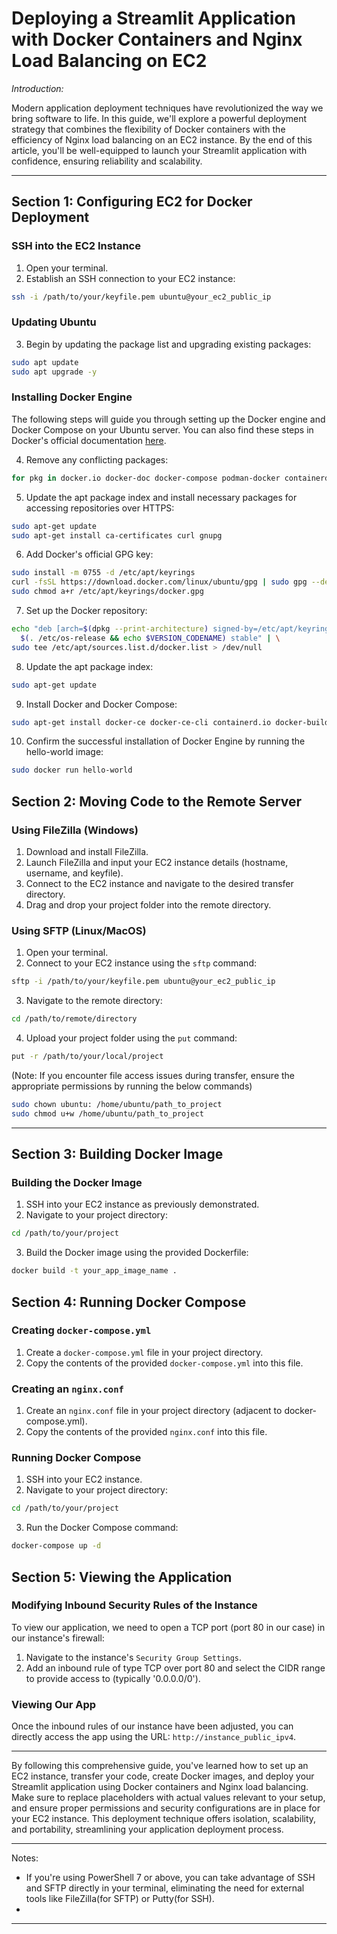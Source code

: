 # Deploying a Streamlit Application with Docker Containers and Nginx Load Balancing on EC2

*Introduction:*

Modern application deployment techniques have revolutionized the way we bring software to life. In this guide, we'll explore a powerful deployment strategy that combines the flexibility of Docker containers with the efficiency of Nginx load balancing on an EC2 instance. By the end of this article, you'll be well-equipped to launch your Streamlit application with confidence, ensuring reliability and scalability.

---

## Section 1: Configuring EC2 for Docker Deployment

### SSH into the EC2 Instance

1. Open your terminal.
2. Establish an SSH connection to your EC2 instance:

```bash
ssh -i /path/to/your/keyfile.pem ubuntu@your_ec2_public_ip
```

### Updating Ubuntu

3. Begin by updating the package list and upgrading existing packages:

```bash
sudo apt update
sudo apt upgrade -y
```

### Installing Docker Engine

The following steps will guide you through setting up the Docker engine and Docker Compose on your Ubuntu server. You can also find these steps in Docker's official documentation [here](https://docs.docker.com/engine/install/ubuntu/).

4. Remove any conflicting packages:

```bash
for pkg in docker.io docker-doc docker-compose podman-docker containerd runc; do sudo apt-get remove $pkg; done
```

5. Update the apt package index and install necessary packages for accessing repositories over HTTPS:

```bash
sudo apt-get update
sudo apt-get install ca-certificates curl gnupg
```

6. Add Docker's official GPG key:

```bash
sudo install -m 0755 -d /etc/apt/keyrings
curl -fsSL https://download.docker.com/linux/ubuntu/gpg | sudo gpg --dearmor -o /etc/apt/keyrings/docker.gpg
sudo chmod a+r /etc/apt/keyrings/docker.gpg
```

7. Set up the Docker repository:

```bash
echo "deb [arch=$(dpkg --print-architecture) signed-by=/etc/apt/keyrings/docker.gpg] https://download.docker.com/linux/ubuntu \
  $(. /etc/os-release && echo $VERSION_CODENAME) stable" | \
sudo tee /etc/apt/sources.list.d/docker.list > /dev/null
```

8. Update the apt package index:

```bash
sudo apt-get update
```

9. Install Docker and Docker Compose:

```bash
sudo apt-get install docker-ce docker-ce-cli containerd.io docker-buildx-plugin docker-compose-plugin
```

10. Confirm the successful installation of Docker Engine by running the hello-world image:

```bash
sudo docker run hello-world
```

## Section 2: Moving Code to the Remote Server

### Using FileZilla (Windows)

1. Download and install FileZilla.
2. Launch FileZilla and input your EC2 instance details (hostname, username, and keyfile).
3. Connect to the EC2 instance and navigate to the desired transfer directory.
4. Drag and drop your project folder into the remote directory.

### Using SFTP (Linux/MacOS)

1. Open your terminal.
2. Connect to your EC2 instance using the `sftp` command:

```bash
sftp -i /path/to/your/keyfile.pem ubuntu@your_ec2_public_ip
```

3. Navigate to the remote directory:

```bash
cd /path/to/remote/directory
```

4. Upload your project folder using the `put` command:

```bash
put -r /path/to/your/local/project
```

(Note: If you encounter file access issues during transfer, ensure the appropriate permissions by running the below commands)
```bash
sudo chown ubuntu: /home/ubuntu/path_to_project
sudo chmod u+w /home/ubuntu/path_to_project

```

---

## Section 3: Building Docker Image

### Building the Docker Image

1. SSH into your EC2 instance as previously demonstrated.
2. Navigate to your project directory:

```bash
cd /path/to/your/project
```

3. Build the Docker image using the provided Dockerfile:

```bash
docker build -t your_app_image_name .
```

## Section 4: Running Docker Compose

### Creating `docker-compose.yml`

1. Create a `docker-compose.yml` file in your project directory.
2. Copy the contents of the provided `docker-compose.yml` into this file.

### Creating an `nginx.conf` 

1. Create an `nginx.conf` file in your project directory (adjacent to docker-compose.yml).
2. Copy the contents of the provided `nginx.conf` into this file.

### Running Docker Compose

1. SSH into your EC2 instance.
2. Navigate to your project directory:

```bash
cd /path/to/your/project
```

3. Run the Docker Compose command:

```bash
docker-compose up -d
```

## Section 5: Viewing the Application

### Modifying Inbound Security Rules of the Instance

To view our application, we need to open a TCP port (port 80 in our case) in our instance's firewall:

1. Navigate to the instance's `Security Group Settings`.
2. Add an inbound rule of type TCP over port 80 and select the CIDR range to provide access to (typically '0.0.0.0/0').

### Viewing Our App

Once the inbound rules of our instance have been adjusted, you can directly access the app using the URL: `http://instance_public_ipv4`.

---

By following this comprehensive guide, you've learned how to set up an EC2 instance, transfer your code, create Docker images, and deploy your Streamlit application using Docker containers and Nginx load balancing. Make sure to replace placeholders with actual values relevant to your setup, and ensure proper permissions and security configurations are in place for your EC2 instance. This deployment technique offers isolation, scalability, and portability, streamlining your application deployment process.

--- 
Notes:
- If you're using PowerShell 7 or above, you can take advantage of SSH and SFTP directly in your terminal,
  eliminating the need for external tools like FileZilla(for SFTP) or Putty(for SSH).
- 

---
